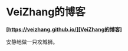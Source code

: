 # VeiZhang的博客 

**[https://veizhang.github.io/][VeiZhang的博客]**

安静地做一只攻城狮。

[VeiZhang的博客]:https://veizhang.github.io/
